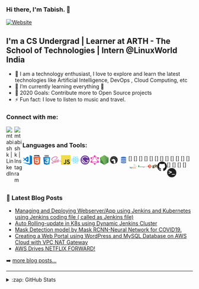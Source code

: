 ### Hi there, I'm Tabish. 👋

[![Website](https://img.shields.io/website?label=mtabishk.com&style=for-the-badge&url=https%3A%2F%2Fmtabishk.com)](https://https://www.linkedin.com/in/mtabishk/)

## I'm a CS Undergrad | Learner at ARTH - The School of Technologies | Intern @LinuxWorld India

- 🔭 I am a technology enthusiast, I love to explore and learn the latest technologies like Artificial Intelligence, DevOps , Cloud Computing, etc
- 🌱 I’m currently learning everything 🤣
- 🥅 2020 Goals: Contribute more to Open Source projects
- ⚡ Fun fact: I love to listen to music and travel.

### Connect with me:

[<img align="left" alt="mtabishk | LinkedIn" width="22px" src="https://cdn.jsdelivr.net/npm/simple-icons@v3/icons/linkedin.svg" />][linkedin]
[<img align="left" alt="mtabishk | Instagram" width="22px" src="https://cdn.jsdelivr.net/npm/simple-icons@v3/icons/instagram.svg" />][instagram]

<br />

### Languages and Tools:

[<img align="left" alt="Visual Studio Code" width="26px" src="https://raw.githubusercontent.com/github/explore/80688e429a7d4ef2fca1e82350fe8e3517d3494d/topics/visual-studio-code/visual-studio-code.png" />]
[<img align="left" alt="HTML5" width="26px" src="https://raw.githubusercontent.com/github/explore/80688e429a7d4ef2fca1e82350fe8e3517d3494d/topics/html/html.png" />]
[<img align="left" alt="CSS3" width="26px" src="https://raw.githubusercontent.com/github/explore/80688e429a7d4ef2fca1e82350fe8e3517d3494d/topics/css/css.png" />]
[<img align="left" alt="Sass" width="26px" src="https://raw.githubusercontent.com/github/explore/80688e429a7d4ef2fca1e82350fe8e3517d3494d/topics/sass/sass.png" />]
[<img align="left" alt="JavaScript" width="26px" src="https://raw.githubusercontent.com/github/explore/80688e429a7d4ef2fca1e82350fe8e3517d3494d/topics/javascript/javascript.png" />]
[<img align="left" alt="React" width="26px" src="https://raw.githubusercontent.com/github/explore/80688e429a7d4ef2fca1e82350fe8e3517d3494d/topics/react/react.png" />]
[<img align="left" alt="Gatsby" width="26px" src="https://raw.githubusercontent.com/github/explore/e94815998e4e0713912fed477a1f346ec04c3da2/topics/gatsby/gatsby.png" />]
[<img align="left" alt="GraphQL" width="26px" src="https://raw.githubusercontent.com/github/explore/80688e429a7d4ef2fca1e82350fe8e3517d3494d/topics/graphql/graphql.png" />]
[<img align="left" alt="Node.js" width="26px" src="https://raw.githubusercontent.com/github/explore/80688e429a7d4ef2fca1e82350fe8e3517d3494d/topics/nodejs/nodejs.png" />]
[<img align="left" alt="Deno" width="26px" src="https://raw.githubusercontent.com/github/explore/361e2821e2dea67711cde99c9c40ed357061cf27/topics/deno/deno.png" />]
[<img align="left" alt="SQL" width="26px" src="https://raw.githubusercontent.com/github/explore/80688e429a7d4ef2fca1e82350fe8e3517d3494d/topics/sql/sql.png" />]
[<img align="left" alt="MySQL" width="26px" src="https://raw.githubusercontent.com/github/explore/80688e429a7d4ef2fca1e82350fe8e3517d3494d/topics/mysql/mysql.png" />]
[<img align="left" alt="MongoDB" width="26px" src="https://raw.githubusercontent.com/github/explore/80688e429a7d4ef2fca1e82350fe8e3517d3494d/topics/mongodb/mongodb.png" />]
[<img align="left" alt="Git" width="26px" src="https://raw.githubusercontent.com/github/explore/80688e429a7d4ef2fca1e82350fe8e3517d3494d/topics/git/git.png" />]
[<img align="left" alt="GitHub" width="26px" src="https://raw.githubusercontent.com/github/explore/78df643247d429f6cc873026c0622819ad797942/topics/github/github.png" />]
[<img align="left" alt="Terminal" width="26px" src="https://raw.githubusercontent.com/github/explore/80688e429a7d4ef2fca1e82350fe8e3517d3494d/topics/terminal/terminal.png" />]

<br />
<br />


### 📕 Latest Blog Posts

<!-- BLOG-POST-LIST:START -->
- [Managing and Deploying Webserver/App using Jenkins and Kubernetes using Jenkins coding file ( called as Jenkins file)](https://www.linkedin.com/pulse/devops-assembly-lines-task-06-managing-deploying-using-khanday/?trackingId=aQpCq%2BQsQSmunVUl6TmUAw%3D%3D)
- [Auto Rolling-update in K8s using Dynamic Jenkins Cluster](https://www.linkedin.com/pulse/devops-assembly-lines-task-04-auto-rolling-update-k8s-khanday/)
- [Mask Detection model by Mask RCNN-Neural Network for COVID19.](https://www.linkedin.com/pulse/mask-detection-model-rcnn-neural-network-covid19-khanday/)
- [Creating a Web Portal using WordPress and MySQL Database on AWS Cloud with VPC NAT Gateway](linkedin.com/pulse/creating-web-portal-using-wordpress-mysql-database-aws-khanday-1f/)
- [AWS Drives NETFLIX FORWARD!](https://www.linkedin.com/pulse/aws-drives-netflix-forward-muhammad-tabish-khanday/)
<!-- BLOG-POST-LIST:END -->

➡️ [more blog posts...](https://www.linkedin.com/in/mtabishk/detail/recent-activity/posts/)

---
  


</details>

<details>
  <summary>:zap: GitHub Stats</summary>

  <img align="left" alt="mtabishk's GitHub Stats" src="https://github-readme-stats.mtabishk.vercel.app/api?username=mtabishk&show_icons=true&hide_border=true" />

</details>


[instagram]: https://instagram.com/_mtabishk_
[linkedin]: https://linkedin.com/in/mtabishk

